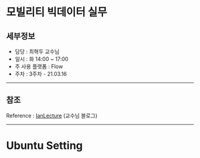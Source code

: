 모빌리티 빅데이터 실무
===

세부정보
---

- 담당 : 최혁두 교수님
- 일시 : 화  14:00 ~ 17:00
- 주 사용 플랫폼 : Flow
- 주차 : 3주차 - 21.03.16

---

참조
---

Reference : [IanLecture][IanLecture_link] (교수님 블로그)

[IanLecture_link]: https://goodgodgd.github.io/ian-lecture/archivers/dt-classifier "IanLecture_Reference"

---

Ubuntu Setting
===